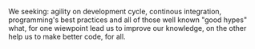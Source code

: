 
We seeking: agility on development cycle, continous integration, programming's best practices and all of those well known "good hypes" what, for one wiewpoint lead us to improve our knowledge, on the other help us to make better code, for all.
#